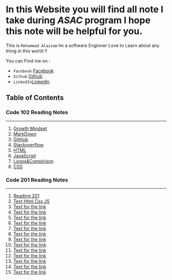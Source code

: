 # In this Website you will find all note I take during *ASAC* program I hope this note will be helpful for you.


This is `Mohammad Alazzam` Im a software Enginner Love to Learn about any thing in this world !!

You can Find me on :
* `Facebook` [Facebook](https://www.facebook.com/show.bfhmk)
* `Github` [Github](https://github.com/MohdAzzam)
* `LinkedIn`[LinkedIn](https://www.linkedin.com/in/malazzam94/) 

## Table of Contents

### Code 102 Reading Notes
------------------------------------------------------------
1. [Growth Mindset](https://mohdazzam.github.io/reading-notes/growthmindset)
2. [MarkDown](https://mohdazzam.github.io/reading-notes/read02a)
3. [GitHub](https://mohdazzam.github.io/reading-notes/read02b)
4. [Stackoverflow](https://mohdazzam.github.io/reading-notes/stackoverflow)
5. [HTML](https://mohdazzam.github.io/reading-notes/html)
6. [JavaScript](https://mohdazzam.github.io/reading-notes/js)
7. [Loops&Compirison](https://mohdazzam.github.io/reading-notes/loops_and_comparison)
8. [CSS](https://mohdazzam.github.io/reading-notes/css)

### Code 201 Reading Notes
--------------------------------------------
1. [ Reading 201 ](https://mohdazzam.github.io/reading-notes/class-01)
2. [ Text Html Css JS ](https://mohdazzam.github.io/reading-notes/class-02)
3. [ Text for the link ](URL)
4. [ Text for the link ](URL)
5. [ Text for the link ](URL)
6. [ Text for the link ](URL)
7. [ Text for the link ](URL)
8. [ Text for the link ](URL)
9. [ Text for the link ](URL)
10. [ Text for the link ](URL)
11. [ Text for the link ](URL)
12. [ Text for the link ](URL)
13. [ Text for the link ](URL)
14. [ Text for the link ](URL)
15. [ Text for the link ](URL)
